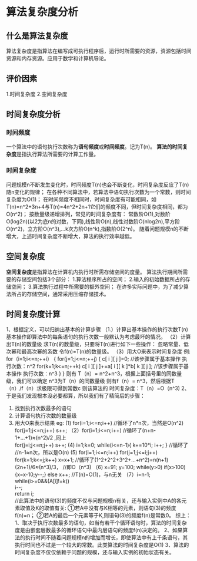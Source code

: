 # 算法复杂度分析
## 什么是算法复杂度
算法复杂度是指算法在编写成可执行程序后，运行时所需要的资源，资源包括时间资源和内存资源。应用于数学和计算机导论。
## 评价因素
1.时间复杂度
2.空间复杂度
## 时间复杂度分析
### 时间频度
一个算法中的语句执行次数称为**语句频度**或**时间频度**。记为T(n)。
**算法的时间复杂度**是指执行算法所需要的计算工作量。
### 时间复杂度
问题规模n不断发生变化时，时间频度T(n)也会不断变化，时间复杂度反应了T(n)随n变化的规律；
在各种不同算法中，若算法中语句执行次数为一个常数，则时间复杂度为O(1)；
在时间频度不相同时，时间复杂度有可能相同，如T(n)=n^2+3n+4与T(n)=4n^2+2n+1它们的频度不同，但时间复杂度相同，都为O(n^2)；
按数量级递增排列，常见的时间复杂度有：
常数阶O(1),对数阶O(log2n)(以2为底n的对数，下同),线性阶O(n),线性对数阶O(nlog2n),平方阶O(n^2)，立方阶O(n^3),...k次方阶O(n^k),指数阶O(2^n)。
随着问题规模n的不断增大，上述时间复杂度不断增大，算法的执行效率越低。
## 空间复杂度
**空间复杂度**是指算法在计算机内执行时所需存储空间的度量。
算法执行期间所需要的存储空间包括3个部分：
1.算法程序所占的空间；
2.输入的初始数据所占的存储空间；
3.算法执行过程中所需要的额外空间；
在许多实际问题中，为了减少算法所占的存储空间，通常采用压缩存储技术。

## 时间复杂度计算
1、根据定义，可以归纳出基本的计算步骤 
（1.）计算出基本操作的执行次数T(n) 
    基本操作即算法中的每条语句的执行次数一般默认为考虑最坏的情况。
（2）计算出T(n)的数量级 
    求T(n)的数量级，只要将T(n)进行如下一些操作：
    忽略常量、低次幂和最高次幂的系数
    令f(n)=T(n)的数量级。
（3）用大O来表示时间复杂度 
例:
  for（i=1;i<=n;++i）
  {
     for(j=1;j<=n;++j)
     {
         c\[ i ]\[ j ]=0; //该步骤属于基本操作 执行次数：n^2
          for(k=1;k<=n;++k)
               c\[ i ]\[ j ]+=a\[ i ]\[ k ]\*b\[ k ]\[ j ]; //该步骤属于基本操作 执行次数：n^3
     }
  }
  则有 T（n）= n^2+n^3，根据上面括号里的同数量级，我们可以确定 n^3为T（n）的同数量级
  则有f（n）= n^3，然后根据T（n）/f（n）求极限可得到常数c
  则该算法的 时间复杂度：T（n）=O（n^3)
2、于是我们发现根本没必要都算，所以我们有了精简后的步骤：
1. 找到执行次数最多的语句 
2. 计算语句执行次数的数量级
3. 用大O来表示结果 
eg:
(1)   for(i=1;i<=n;i++)     //循环了n\*n次，当然是O(n^2)
            for(j=1;j<=n;j++)
                 s++;
（2）for(i=1;i<=n;i++)   //循环了(n+n-1+...+1)≈(n^2)/2 ,同上                                              
           for(j=i;j<=n;j++)
                 s++;
(4)   i=1;k=0;
      while(i<=n-1){
           k+=10\*i;
      i++;      }
//循环了
//n-1≈n次，所以是O(n)
(5)   for(i=1;i<=n;i++)
             for(j=1;j<=i;j++)
                 for(k=1;k<=j;k++)
                       x=x+1;
//循环了(1^2+2^2+3^2+...+n^2)=n(n+1)(2n+1)/6≈(n^3)/3，
//即O（n^3)
（6)
x=91; y=100;
while(y>0) if(x>100) {x=x-10;y--;} else x++;
 //T(n)=O(1)，与n无关
（7）i=n-1;            
while(i>=0&&(A\[i]!=k))       
      i--;        
return i;   
//此算法中的语句(3)的频度不仅与问题规模n有关，还与输入实例中A的各元素取值及K的取值有关: ①若A中没有与K相等的元素，则语句(3)的频度f(n)=n； ②若A的最后一个元素等于K,则语句(3)的频度f(n)是常数0。
综上：
1、取决于执行次数最多的语句，如当有若干个循环语句时，算法的时间复杂度是由嵌套层数最多的循环语句中最内层语句的频度f(n)决定的。
2、如果算法的执行时间不随着问题规模n的增加而增长，即使算法中有上千条语句，其执行时间也不过是一个较大的常数。此类算法的时间复杂度是O(1)
3、算法的时间复杂度不仅仅依赖于问题的规模，还与输入实例的初始状态有关。